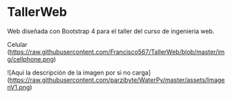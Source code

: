 # TallerWeb
Web diseñada con Bootstrap 4 para el taller del curso de ingenieria web.

Celular 
(https://raw.githubusercontent.com/Francisco567/TallerWeb/blob/master/img/cellphone.png)

![Aquí la descripción de la imagen por si no carga]
(https://raw.githubusercontent.com/parzibyte/WaterPy/master/assets/ImagenV1.png)
